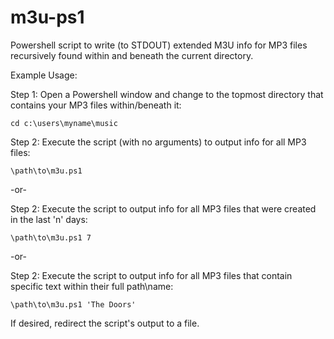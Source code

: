 # m3u-ps1
Powershell script to write (to STDOUT) extended M3U info for MP3 files recursively found within and beneath the current directory.

Example Usage:

Step 1: Open a Powershell window and change to the topmost directory that contains your MP3 files within/beneath it:

`cd c:\users\myname\music`

Step 2: Execute the script (with no arguments) to output info for all MP3 files:

`\path\to\m3u.ps1`

-or-

Step 2: Execute the script to output info for all MP3 files that were created in the last 'n' days:

`\path\to\m3u.ps1 7`

-or-

Step 2: Execute the script to output info for all MP3 files that contain specific text within their full path\name:

`\path\to\m3u.ps1 'The Doors'`

If desired, redirect the script's output to a file.
